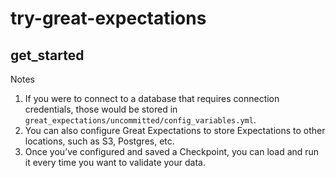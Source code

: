 # try-great-expectations
 
## get_started

Notes
1. If you were to connect to a database that requires connection credentials, those would be stored in `great_expectations/uncommitted/config_variables.yml`.
2. You can also configure Great Expectations to store Expectations to other locations, such as S3, Postgres, etc. 
3. Once you’ve configured and saved a Checkpoint, you can load and run it every time you want to validate your data.